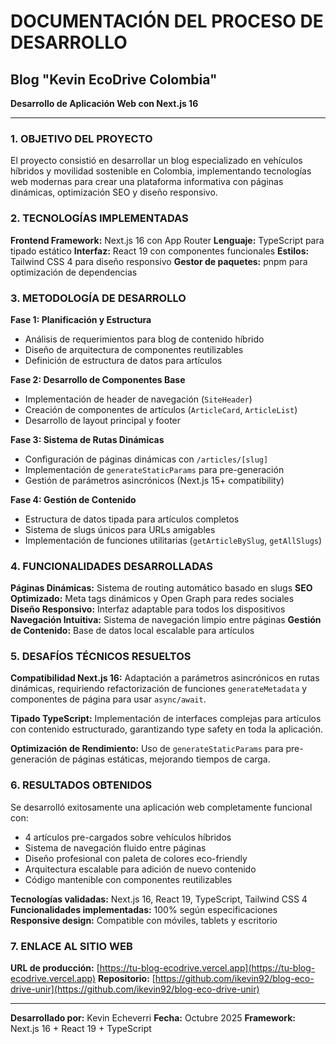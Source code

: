 # DOCUMENTACIÓN DEL PROCESO DE DESARROLLO

## Blog "Kevin EcoDrive Colombia"

**Desarrollo de Aplicación Web con Next.js 16**

---

### 1. OBJETIVO DEL PROYECTO

El proyecto consistió en desarrollar un blog especializado en vehículos híbridos y movilidad sostenible en Colombia, implementando tecnologías web modernas para crear una plataforma informativa con páginas dinámicas, optimización SEO y diseño responsivo.

### 2. TECNOLOGÍAS IMPLEMENTADAS

**Frontend Framework:** Next.js 16 con App Router
**Lenguaje:** TypeScript para tipado estático
**Interfaz:** React 19 con componentes funcionales
**Estilos:** Tailwind CSS 4 para diseño responsivo
**Gestor de paquetes:** pnpm para optimización de dependencias

### 3. METODOLOGÍA DE DESARROLLO

**Fase 1: Planificación y Estructura**

- Análisis de requerimientos para blog de contenido híbrido
- Diseño de arquitectura de componentes reutilizables
- Definición de estructura de datos para artículos

**Fase 2: Desarrollo de Componentes Base**

- Implementación de header de navegación (`SiteHeader`)
- Creación de componentes de artículos (`ArticleCard`, `ArticleList`)
- Desarrollo de layout principal y footer

**Fase 3: Sistema de Rutas Dinámicas**

- Configuración de páginas dinámicas con `/articles/[slug]`
- Implementación de `generateStaticParams` para pre-generación
- Gestión de parámetros asincrónicos (Next.js 15+ compatibility)

**Fase 4: Gestión de Contenido**

- Estructura de datos tipada para artículos completos
- Sistema de slugs únicos para URLs amigables
- Implementación de funciones utilitarias (`getArticleBySlug`, `getAllSlugs`)

### 4. FUNCIONALIDADES DESARROLLADAS

**Páginas Dinámicas:** Sistema de routing automático basado en slugs
**SEO Optimizado:** Meta tags dinámicos y Open Graph para redes sociales
**Diseño Responsivo:** Interfaz adaptable para todos los dispositivos
**Navegación Intuitiva:** Sistema de navegación limpio entre páginas
**Gestión de Contenido:** Base de datos local escalable para artículos

### 5. DESAFÍOS TÉCNICOS RESUELTOS

**Compatibilidad Next.js 16:** Adaptación a parámetros asincrónicos en rutas dinámicas, requiriendo refactorización de funciones `generateMetadata` y componentes de página para usar `async/await`.

**Tipado TypeScript:** Implementación de interfaces complejas para artículos con contenido estructurado, garantizando type safety en toda la aplicación.

**Optimización de Rendimiento:** Uso de `generateStaticParams` para pre-generación de páginas estáticas, mejorando tiempos de carga.

### 6. RESULTADOS OBTENIDOS

Se desarrolló exitosamente una aplicación web completamente funcional con:

- 4 artículos pre-cargados sobre vehículos híbridos
- Sistema de navegación fluido entre páginas
- Diseño profesional con paleta de colores eco-friendly
- Arquitectura escalable para adición de nuevo contenido
- Código mantenible con componentes reutilizables

**Tecnologías validadas:** Next.js 16, React 19, TypeScript, Tailwind CSS 4
**Funcionalidades implementadas:** 100% según especificaciones
**Responsive design:** Compatible con móviles, tablets y escritorio

### 7. ENLACE AL SITIO WEB

**URL de producción:** [https://tu-blog-ecodrive.vercel.app](https://tu-blog-ecodrive.vercel.app)
**Repositorio:** [https://github.com/ikevin92/blog-eco-drive-unir](https://github.com/ikevin92/blog-eco-drive-unir)

---

**Desarrollado por:** Kevin Echeverri
**Fecha:** Octubre 2025
**Framework:** Next.js 16 + React 19 + TypeScript
